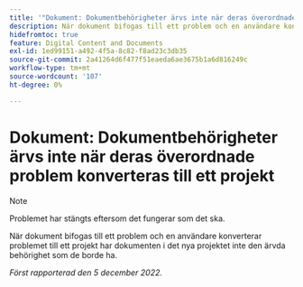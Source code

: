 ```yaml
---
title: '"Dokument: Dokumentbehörigheter ärvs inte när deras överordnade problem konverteras till ett projekt'
description: När dokument bifogas till ett problem och en användare konverterar problemet till ett projekt har dokumenten i det nya projektet inte den ärvda behörighet som de borde ha.
hidefromtoc: true
feature: Digital Content and Documents
exl-id: 1ed99151-a492-4f5a-8c82-f8ad23c3db35
source-git-commit: 2a41264d6f477f51eaeda6ae3675b1a6d816249c
workflow-type: tm+mt
source-wordcount: '107'
ht-degree: 0%

---
```


# Dokument: Dokumentbehörigheter ärvs inte när deras överordnade problem konverteras till ett projekt

>[!NOTE]
>
>Problemet har stängts eftersom det fungerar som det ska.

<!--This issue is on both WF and WFP TOCs-->

När dokument bifogas till ett problem och en användare konverterar problemet till ett projekt har dokumenten i det nya projektet inte den ärvda behörighet som de borde ha.

_Först rapporterad den 5 december 2022._
